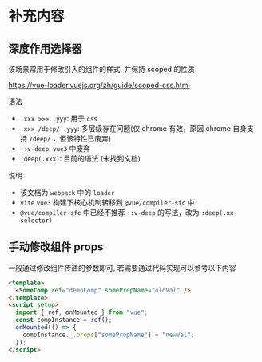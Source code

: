 # 补充内容

## 深度作用选择器

该场景常用于修改引入的组件的样式, 并保持 scoped 的性质

https://vue-loader.vuejs.org/zh/guide/scoped-css.html

语法

- `.xxx >>> .yyy`: 用于 `css`
- `.xxx /deep/ .yyy`: 多层级存在问题(仅 chrome 有效，原因 chrome 自身支持 `/deep/` ，但该特性已废弃)
- `::v-deep`: `vue3` 中废弃
- `:deep(.xxx)`: 目前的语法 (未找到文档)

说明

- 该文档为 `webpack` 中的 `loader`
- `vite` `vue3` 构建下核心机制转移到 `@vue/compiler-sfc` 中
- `@vue/compiler-sfc` 中已经不推荐 `::v-deep` 的写法，改为 `:deep(.xx-selector)`

## 手动修改组件 props

一般通过修改组件传递的参数即可, 若需要通过代码实现可以参考以下内容

```html
<template>
  <SomeComp ref="demoComp" somePropName="oldVal" />
</template>
<script setup>
  import { ref, onMounted } from "vue";
  const compInstance = ref();
  onMounted(() => {
    compInstance._.props["somePropName"] = "newVal";
  });
</script>
```
